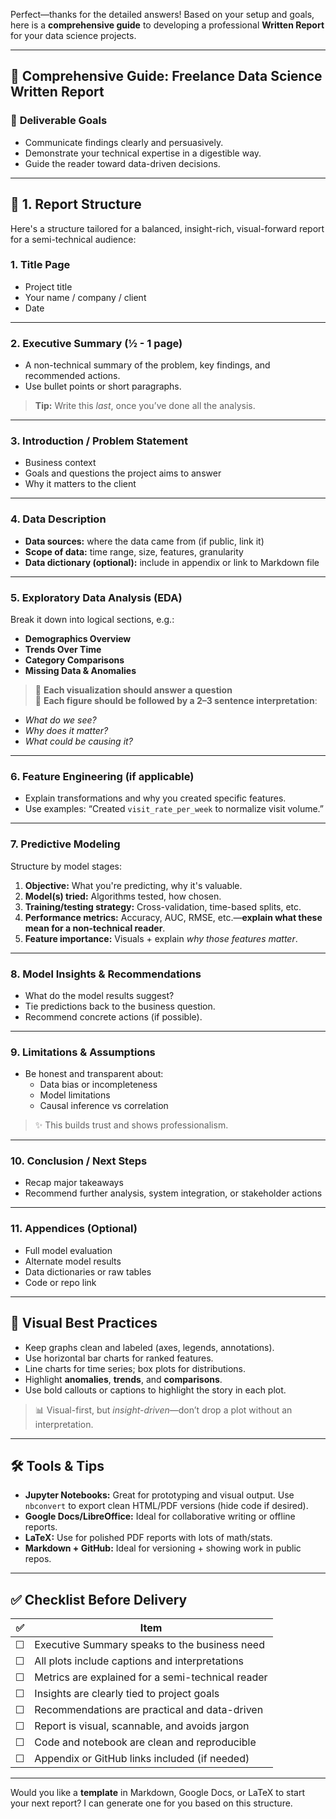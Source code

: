 Perfect—thanks for the detailed answers! Based on your setup and goals, here is a **comprehensive guide** to developing a professional **Written Report** for your data science projects.

---

## 🧾 **Comprehensive Guide: Freelance Data Science Written Report**

### 🔧 **Deliverable Goals**
- Communicate findings clearly and persuasively.
- Demonstrate your technical expertise in a digestible way.
- Guide the reader toward data-driven decisions.

---

## 📑 1. **Report Structure**

Here's a structure tailored for a balanced, insight-rich, visual-forward report for a semi-technical audience:

### 1. **Title Page**
- Project title
- Your name / company / client
- Date

---

### 2. **Executive Summary (½ - 1 page)**
- A non-technical summary of the problem, key findings, and recommended actions.
- Use bullet points or short paragraphs.

> **Tip:** Write this *last*, once you’ve done all the analysis.

---

### 3. **Introduction / Problem Statement**
- Business context
- Goals and questions the project aims to answer
- Why it matters to the client

---

### 4. **Data Description**
- **Data sources:** where the data came from (if public, link it)
- **Scope of data:** time range, size, features, granularity
- **Data dictionary (optional):** include in appendix or link to Markdown file

---

### 5. **Exploratory Data Analysis (EDA)**
Break it down into logical sections, e.g.:
- **Demographics Overview**
- **Trends Over Time**
- **Category Comparisons**
- **Missing Data & Anomalies**

> 🧠 **Each visualization should answer a question**  
> 📢 **Each figure should be followed by a 2–3 sentence interpretation**:
- *What do we see?*
- *Why does it matter?*
- *What could be causing it?*

---

### 6. **Feature Engineering (if applicable)**
- Explain transformations and why you created specific features.
- Use examples: “Created `visit_rate_per_week` to normalize visit volume.”

---

### 7. **Predictive Modeling**
Structure by model stages:
1. **Objective:** What you're predicting, why it's valuable.
2. **Model(s) tried:** Algorithms tested, how chosen.
3. **Training/testing strategy:** Cross-validation, time-based splits, etc.
4. **Performance metrics:** Accuracy, AUC, RMSE, etc.—**explain what these mean for a non-technical reader**.
5. **Feature importance:** Visuals + explain *why those features matter*.

---

### 8. **Model Insights & Recommendations**
- What do the model results suggest?
- Tie predictions back to the business question.
- Recommend concrete actions (if possible).

---

### 9. **Limitations & Assumptions**
- Be honest and transparent about:
  - Data bias or incompleteness
  - Model limitations
  - Causal inference vs correlation

> ✨ This builds trust and shows professionalism.

---

### 10. **Conclusion / Next Steps**
- Recap major takeaways
- Recommend further analysis, system integration, or stakeholder actions

---

### 11. **Appendices (Optional)**
- Full model evaluation
- Alternate model results
- Data dictionaries or raw tables
- Code or repo link

---

## 🎨 **Visual Best Practices**
- Keep graphs clean and labeled (axes, legends, annotations).
- Use horizontal bar charts for ranked features.
- Line charts for time series; box plots for distributions.
- Highlight **anomalies**, **trends**, and **comparisons**.
- Use bold callouts or captions to highlight the story in each plot.

> 📊 Visual-first, but *insight-driven*—don’t drop a plot without an interpretation.

---

## 🛠️ **Tools & Tips**
- **Jupyter Notebooks:** Great for prototyping and visual output. Use `nbconvert` to export clean HTML/PDF versions (hide code if desired).
- **Google Docs/LibreOffice:** Ideal for collaborative writing or offline reports.
- **LaTeX:** Use for polished PDF reports with lots of math/stats.
- **Markdown + GitHub:** Ideal for versioning + showing work in public repos.

---

## ✅ **Checklist Before Delivery**
| ✅ | Item |
|----|------|
| ☐ | Executive Summary speaks to the business need |
| ☐ | All plots include captions and interpretations |
| ☐ | Metrics are explained for a semi-technical reader |
| ☐ | Insights are clearly tied to project goals |
| ☐ | Recommendations are practical and data-driven |
| ☐ | Report is visual, scannable, and avoids jargon |
| ☐ | Code and notebook are clean and reproducible |
| ☐ | Appendix or GitHub links included (if needed) |

---

Would you like a **template** in Markdown, Google Docs, or LaTeX to start your next report? I can generate one for you based on this structure.